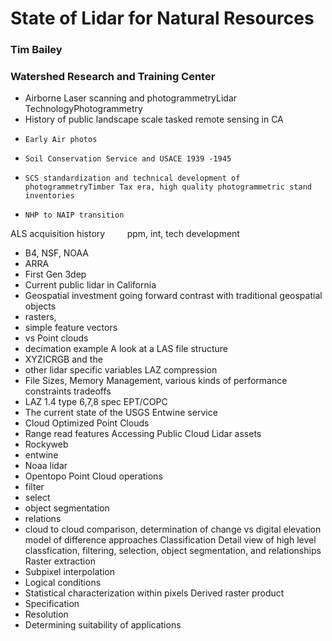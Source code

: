 # State of Lidar for Natural Resources

### Tim Bailey 
### Watershed Research and Training Center


+ Airborne Laser scanning and photogrammetryLidar TechnologyPhotogrammetry
+ History of public landscape scale tasked remote sensing in CA
+     Early Air photos
+     Soil Conservation Service and USACE 1939 -1945
+     SCS standardization and technical development of photogrammetryTimber Tax era, high quality photogrammetric stand inventories
+     NHP to NAIP transition   
ALS acquisition history         ppm, int, tech development
+ B4, NSF, NOAA
+ ARRA
+ First Gen 3dep
+ Current public lidar in California
+ Geospatial investment going forward
contrast with traditional geospatial objects 
+ rasters, 
+ simple feature vectors
+ vs Point clouds
+   decimation example 
A look at a LAS file structure             
+ XYZICRGB and the 
+ other lidar specific variables
LAZ compression
+ File Sizes, Memory Management, various kinds of performance constraints tradeoffs
+ LAZ 1.4 type 6,7,8 spec
EPT/COPC 
+ The current state of the USGS Entwine service 
+ Cloud Optimized Point Clouds 
+ Range read features 
Accessing Public Cloud Lidar assets
+ Rockyweb
+ entwine
+ Noaa lidar
+ Opentopo
Point Cloud operations 
+ filter 
+ select
+ object segmentation
+ relations
+ cloud to cloud comparison, determination of change vs digital elevation model of difference approaches
Classification
Detail view of high level classfication, filtering, selection, object segmentation, and relationships
Raster extraction
+ Subpixel interpolation
+ Logical conditions
+ Statistical characterization within pixels
Derived raster product
+ Specification 
+ Resolution 
+ Determining suitability of applications 
